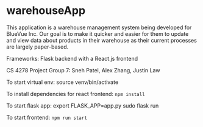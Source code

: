# warehouseApp
This application is a warehouse management system being developed for BlueVue Inc. 
Our goal is to make it quicker and easier for them to update and view data about products in their warehouse as their current processes are largely paper-based.

Frameworks: Flask backend with a React.js frontend

CS 4278 Project
Group 7: Sneh Patel, Alex Zhang, Justin Law

To start virtual env: source venv/bin/activate

To install dependencies for react frontend:
`npm install`

To start flask app:
export FLASK_APP=app.py
sudo flask run


To start frontend:
`npm run start`